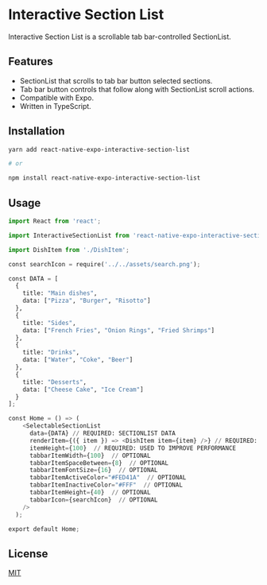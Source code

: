 # Interactive Section List

Interactive Section List is a scrollable tab bar-controlled SectionList.

## Features

- SectionList that scrolls to tab bar button selected sections.
- Tab bar button controls that follow along with SectionList scroll actions.
- Compatible with Expo.
- Written in TypeScript.

## Installation

```bash
yarn add react-native-expo-interactive-section-list

# or

npm install react-native-expo-interactive-section-list
```

## Usage

```python
import React from 'react';

import InteractiveSectionList from 'react-native-expo-interactive-section-list';

import DishItem from './DishItem';

const searchIcon = require('../../assets/search.png');

const DATA = [
  {
    title: "Main dishes",
    data: ["Pizza", "Burger", "Risotto"]
  },
  {
    title: "Sides",
    data: ["French Fries", "Onion Rings", "Fried Shrimps"]
  },
  {
    title: "Drinks",
    data: ["Water", "Coke", "Beer"]
  },
  {
    title: "Desserts",
    data: ["Cheese Cake", "Ice Cream"]
  }
];

const Home = () => (
    <SelectableSectionList
      data={DATA} // REQUIRED: SECTIONLIST DATA
      renderItem={({ item }) => <DishItem item={item} />} // REQUIRED: SECTIONLIST ITEM COMPONENT
      itemHeight={100}  // REQUIRED: USED TO IMPROVE PERFORMANCE
      tabbarItemWidth={100}  // OPTIONAL
      tabbarItemSpaceBetween={8}  // OPTIONAL
      tabbarItemFontSize={16}  // OPTIONAL
      tabbarItemActiveColor="#FED41A"  // OPTIONAL
      tabbarItemInactiveColor="#FFF"  // OPTIONAL
      tabbarItemHeight={40}  // OPTIONAL
      tabbarIcon={searchIcon}  // OPTIONAL
    />
  );

export default Home;
```

## License

[MIT](https://choosealicense.com/licenses/mit/)
